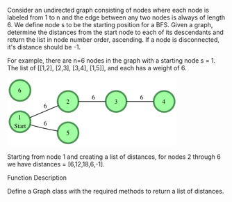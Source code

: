 Consider an undirected graph consisting of nodes where each node is labeled from 1 to n and the edge between any two
nodes is always of length 6. We define node s to be the starting position for a BFS. Given a graph, determine the
distances from the start node to each of its descendants and return the list in node number order, ascending. If a node
is disconnected, it's distance should be -1.

For example, there are n=6 nodes in the graph with a starting node s = 1. The list of [[1,2], [2,3], [3,4], [1,5]], and
each has a weight of 6.

![shortest_reach](shortest_reach_graph.png)

Starting from node 1 and creating a list of distances, for nodes 2 through 6 we have distances = [6,12,18,6,-1].

Function Description

Define a Graph class with the required methods to return a list of distances.